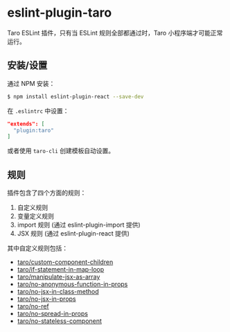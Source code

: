 # eslint-plugin-taro

Taro ESLint 插件，只有当 ESLint 规则全部都通过时，Taro 小程序端才可能正常运行。

## 安装/设置

通过 NPM 安装：

```bash
$ npm install eslint-plugin-react --save-dev
```

在 `.eslintrc` 中设置：

```json
"extends": [
  "plugin:taro"
]
```

或者使用 `taro-cli` 创建模板自动设置。

## 规则

插件包含了四个方面的规则：

1. 自定义规则
2. 变量定义规则
3. import 规则 (通过 eslint-plugin-import 提供)
4. JSX 规则 (通过 eslint-plugin-react 提供)

其中自定义规则包括：

* [taro/custom-component-children](./docs/custom-component-children.md)
* [taro/if-statement-in-map-loop](./docs/if-statement-in-map-loop.md)
* [taro/manipulate-jsx-as-array](./docs/manipulate-jsx-as-array.md)
* [taro/no-anonymous-function-in-props](./docs/manipulate-jsx-as-array.md)
* [taro/no-jsx-in-class-method](./docs/no-jsx-in-class-method.md)
* [taro/no-jsx-in-props](./docs/no-jsx-in-props.md)
* [taro/no-ref](./docs/no-ref.md)
* [taro/no-spread-in-props](./docs/no-ref.md)
* [taro/no-stateless-component](./docs/no-stateless-component.md)


